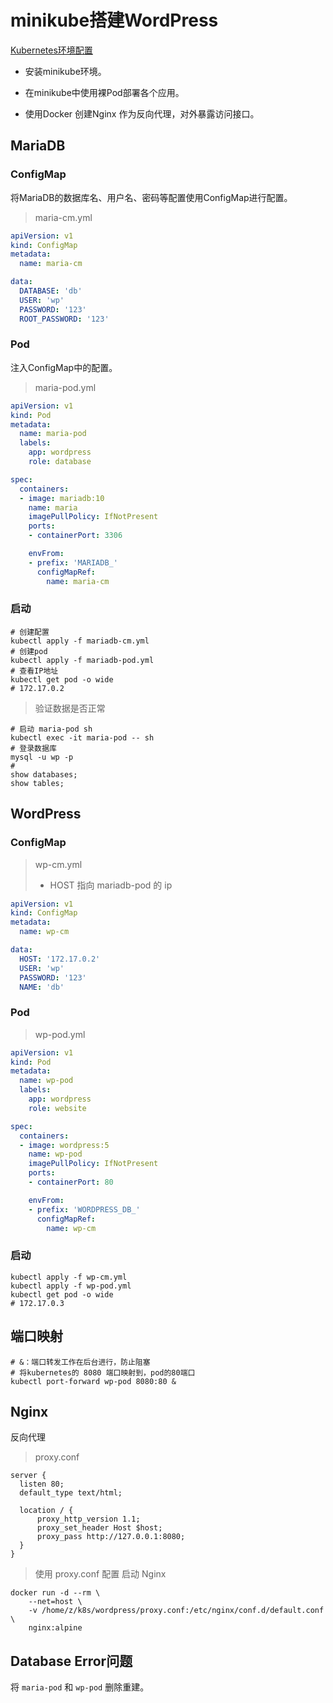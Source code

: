 # minikube搭建WordPress

[Kubernetes环境配置](./Kubernetes环境搭建.md)

* 安装minikube环境。

* 在minikube中使用裸Pod部署各个应用。

* 使用Docker 创建Nginx 作为反向代理，对外暴露访问接口。

## MariaDB

### ConfigMap

将MariaDB的数据库名、用户名、密码等配置使用ConfigMap进行配置。

> maria-cm.yml

```yaml
apiVersion: v1
kind: ConfigMap
metadata:
  name: maria-cm

data:
  DATABASE: 'db'
  USER: 'wp'
  PASSWORD: '123'
  ROOT_PASSWORD: '123'
```

### Pod

注入ConfigMap中的配置。

> maria-pod.yml

```yaml
apiVersion: v1
kind: Pod
metadata:
  name: maria-pod
  labels:
    app: wordpress
    role: database

spec:
  containers:
  - image: mariadb:10
    name: maria
    imagePullPolicy: IfNotPresent
    ports:
    - containerPort: 3306

    envFrom:
    - prefix: 'MARIADB_'
      configMapRef:
        name: maria-cm
```

### 启动

```shell
# 创建配置
kubectl apply -f mariadb-cm.yml
# 创建pod
kubectl apply -f mariadb-pod.yml
# 查看IP地址
kubectl get pod -o wide
# 172.17.0.2
```

> 验证数据是否正常

```shell
# 启动 maria-pod sh
kubectl exec -it maria-pod -- sh
# 登录数据库
mysql -u wp -p
#
show databases;
show tables;
```



## WordPress

### ConfigMap

> wp-cm.yml
>
> * HOST 指向 mariadb-pod 的 ip

```yaml
apiVersion: v1
kind: ConfigMap
metadata:
  name: wp-cm

data:
  HOST: '172.17.0.2'
  USER: 'wp'
  PASSWORD: '123'
  NAME: 'db'
```

### Pod

> wp-pod.yml

```yaml
apiVersion: v1
kind: Pod
metadata:
  name: wp-pod
  labels:
    app: wordpress
    role: website

spec:
  containers:
  - image: wordpress:5
    name: wp-pod
    imagePullPolicy: IfNotPresent
    ports:
    - containerPort: 80

    envFrom:
    - prefix: 'WORDPRESS_DB_'
      configMapRef:
        name: wp-cm
```

### 启动

```shell
kubectl apply -f wp-cm.yml
kubectl apply -f wp-pod.yml
kubectl get pod -o wide
# 172.17.0.3
```



## 端口映射

```shell
# &：端口转发工作在后台进行，防止阻塞
# 将kubernetes的 8080 端口映射到，pod的80端口
kubectl port-forward wp-pod 8080:80 &
```

## Nginx

反向代理

> proxy.conf

```nginx
server {
  listen 80;
  default_type text/html;

  location / {
      proxy_http_version 1.1;
      proxy_set_header Host $host;
      proxy_pass http://127.0.0.1:8080;
  }
}
```

> 使用 proxy.conf 配置 启动 Nginx

```shell
docker run -d --rm \
    --net=host \
    -v /home/z/k8s/wordpress/proxy.conf:/etc/nginx/conf.d/default.conf \
    nginx:alpine
```



## Database Error问题

将 `maria-pod` 和 `wp-pod` 删除重建。
